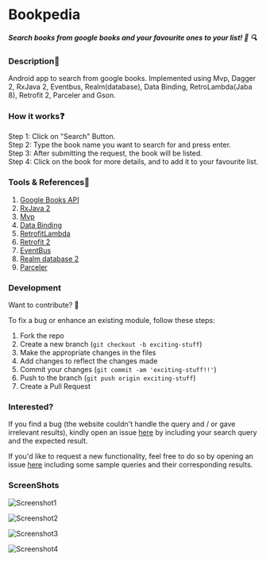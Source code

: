 # Bookpedia
 
#### __*Search books from google books and your favourite ones to your list! :book: :mag:*__    
  
### Description:ledger:    
Android app to search from google books. Implemented using Mvp, Dagger 2, RxJava 2, Eventbus, Realm(database), Data Binding, RetroLambda(Jaba 8), Retrofit 2, Parceler and Gson.  
  
  
### How it works:question:  
Step 1: Click on "Search" Button.  
Step 2: Type the book name you want to search for and press enter.  
Step 3: After submitting the request, the book will be listed.  
Step 4: Click on the book for more details, and to add it to your favourite list.  
  
  
### Tools & References:wrench:  
1. [Google Books API](https://developers.google.com/books/)
2. [RxJava 2](https://github.com/ReactiveX/RxJava)
2. [Mvp](https://github.com/MindorksOpenSource/android-mvp-architecture)
2. [Data Binding](https://developer.android.com/topic/libraries/data-binding/index.html)
2. [RetrofitLambda](https://gist.github.com/bluemix/86bac8e1ad0afd37f73450078faf3e16)
2. [Retrofit 2](https://www.abbyy.com/en-apac/mobile-ocr/android-ocr/)
2. [EventBus](https://github.com/greenrobot/EventBus)
2. [Realm database 2](https://github.com/realm)
2. [Parceler](https://github.com/johncarl81/parceler)

  
### Development  
  
Want to contribute? **:pencil:**  
  
To fix a bug or enhance an existing module, follow these steps:  
  
1. Fork the repo
2. Create a new branch (`git checkout -b exciting-stuff`)
3. Make the appropriate changes in the files
4. Add changes to reflect the changes made
5. Commit your changes (`git commit -am 'exciting-stuff!!'`)
6. Push to the branch (`git push origin exciting-stuff`)
7. Create a Pull Request  
  
  
### Interested?  
  
If you find a bug (the website couldn't handle the query and / or gave irrelevant results), kindly open an issue [here](https://github.com/absoljutelysaurabh/Bookpedia/issues/new) by including your search query and the expected result.  
  
If you'd like to request a new functionality, feel free to do so by opening an issue [here](https://github.com/absolutelysaurabh/Bookpedia/issues/new) including some sample queries and their corresponding results.  
  
  
### ScreenShots  
  
  
![Screenshot1](https://github.com/thegenuinegourav/Questor/blob/master/screenshots/Screenshot_2016-11-28-18-56-24.png)  
  
  
![Screenshot2](https://github.com/thegenuinegourav/Questor/blob/master/screenshots/Screenshot_2016-11-28-18-56-59.png)  
  
  
![Screenshot3](https://github.com/thegenuinegourav/Questor/blob/master/screenshots/Screenshot_2016-11-28-18-57-59.png)  
  
  
![Screenshot4](https://github.com/thegenuinegourav/Questor/blob/master/screenshots/Screenshot_2016-11-28-18-58-26.png)  
    
  



